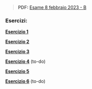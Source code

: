 
> **PDF:** [Esame 8 febbraio 2023 - B](/Primo%20Anno/Progettazione%20di%20Sistemi%20Digitali/Esami/2023/2023-02-08-B-MZ.pdf)

### Esercizi:
[**Esercizio 1**](https://github.com/Jaxkeeper/G-Zelda-git/issues/19)

[**Esercizio 2**](https://github.com/Jaxkeeper/G-Zelda-git/issues/20)

[**Esercizio 3**](https://github.com/Jaxkeeper/G-Zelda-git/issues/21)

[**Esercizio 4**](METTI-LINK-QUI) (to-do)

[**Esercizio 5**](https://github.com/Jaxkeeper/G-Zelda-git/issues/5)

[**Esercizio 6**](METTI-LINK-QUI) (to-do)
